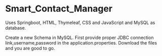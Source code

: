 # Smart_Contact_Manager
Uses Springboot, HTML, Thymeleaf, CSS and JavaScript and MySQL as database.

Create a new Schema in MySQL.
First provide proper JDBC connection link,username,password in the application.properties.
Download the files and you are good to go.
